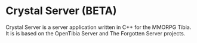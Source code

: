 Crystal Server (BETA)
===============

Crystal Server is a server application written in C++ for the MMORPG Tibia. It is is based on the OpenTibia Server and The Forgotten Server projects.
